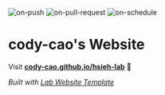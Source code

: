 
  ![on-push](../../actions/workflows/on-push.yaml/badge.svg)
  ![on-pull-request](../../actions/workflows/on-pull-request.yaml/badge.svg)
  ![on-schedule](../../actions/workflows/on-schedule.yaml/badge.svg)

  # cody-cao's Website

  Visit **[cody-cao.github.io/hsieh-lab](https://cody-cao.github.io/hsieh-lab)** 🚀

  _Built with [Lab Website Template](https://greene-lab.gitbook.io/lab-website-template-docs)_
